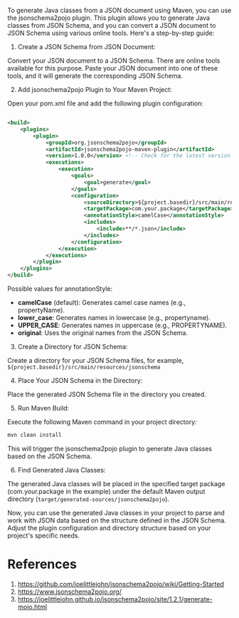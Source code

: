To generate Java classes from a JSON document using Maven, you can use the jsonschema2pojo plugin. This plugin allows you to generate Java classes from JSON Schema, and you can convert a JSON document to JSON Schema using various online tools. Here's a step-by-step guide:

1. Create a JSON Schema from JSON Document:

Convert your JSON document to a JSON Schema. There are online tools available for this purpose. Paste your JSON document into one of these tools, and it will generate the corresponding JSON Schema.

2. Add jsonschema2pojo Plugin to Your Maven Project:

Open your pom.xml file and add the following plugin configuration:
```xml

<build>
    <plugins>
        <plugin>
            <groupId>org.jsonschema2pojo</groupId>
            <artifactId>jsonschema2pojo-maven-plugin</artifactId>
            <version>1.0.0</version> <!-- Check for the latest version on Maven Central -->
            <executions>
                <execution>
                    <goals>
                        <goal>generate</goal>
                    </goals>
                    <configuration>
                        <sourceDirectory>${project.basedir}/src/main/resources/jsonschema</sourceDirectory>
                        <targetPackage>com.your.package</targetPackage>
                        <annotationStyle>camelCase</annotationStyle>
                        <includes>
                            <include>**/*.json</include>
                        </includes>
                    </configuration>
                </execution>
            </executions>
        </plugin>
    </plugins>
</build>
```

Possible values for annotationStyle:

* **camelCase** (default): Generates camel case names (e.g., propertyName).
* **lower_case**: Generates names in lowercase (e.g., propertyname).
* **UPPER_CASE**: Generates names in uppercase (e.g., PROPERTYNAME).
* **original**: Uses the original names from the JSON Schema.

3. Create a Directory for JSON Schema:

Create a directory for your JSON Schema files, for example, `${project.basedir}/src/main/resources/jsonschema`

4. Place Your JSON Schema in the Directory:

Place the generated JSON Schema file in the directory you created.

5. Run Maven Build:

Execute the following Maven command in your project directory:

```bash
mvn clean install
```

This will trigger the jsonschema2pojo plugin to generate Java classes based on the JSON Schema.

6. Find Generated Java Classes:

The generated Java classes will be placed in the specified target package (com.your.package in the example) under the default Maven output directory (`target/generated-sources/jsonschema2pojo`).

Now, you can use the generated Java classes in your project to parse and work with JSON data based on the structure defined in the JSON Schema. Adjust the plugin configuration and directory structure based on your project's specific needs.

# References

1. https://github.com/joelittlejohn/jsonschema2pojo/wiki/Getting-Started
2. https://www.jsonschema2pojo.org/
3. https://joelittlejohn.github.io/jsonschema2pojo/site/1.2.1/generate-mojo.html
